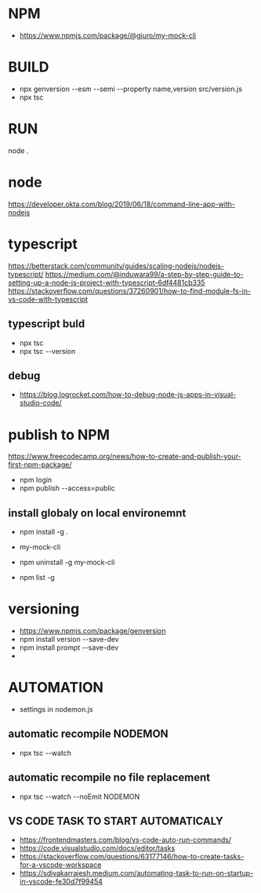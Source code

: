 # NPM
- https://www.npmjs.com/package/@gjuro/my-mock-cli

# BUILD
- npx genversion --esm --semi --property name,version src/version.js
- npx tsc

# RUN
node .

# node
https://developer.okta.com/blog/2019/06/18/command-line-app-with-nodejs

# typescript
https://betterstack.com/community/guides/scaling-nodejs/nodejs-typescript/
https://medium.com/@induwara99/a-step-by-step-guide-to-setting-up-a-node-js-project-with-typescript-6df4481cb335
https://stackoverflow.com/questions/37260901/how-to-find-module-fs-in-vs-code-with-typescript

## typescript buld
- npx tsc
- npx tsc --version

## debug
- https://blog.logrocket.com/how-to-debug-node-js-apps-in-visual-studio-code/

# publish to NPM
https://www.freecodecamp.org/news/how-to-create-and-publish-your-first-npm-package/

- npm login
- npm publish --access=public

## install globaly on local environemnt
- npm install -g .
- my-mock-cli
- npm uninstall -g my-mock-cli

- npm list -g

# versioning
- https://www.npmjs.com/package/genversion
- npm install version --save-dev
- npm install prompt --save-dev
-
# AUTOMATION
- settings in nodemon.js

## automatic recompile NODEMON
- npx tsc --watch
## automatic recompile no file replacement
- npx tsc --watch --noEmit NODEMON

## VS CODE TASK TO START AUTOMATICALY
- https://frontendmasters.com/blog/vs-code-auto-run-commands/
- https://code.visualstudio.com/docs/editor/tasks
- https://stackoverflow.com/questions/63177146/how-to-create-tasks-for-a-vscode-workspace
- https://sdivakarrajesh.medium.com/automating-task-to-run-on-startup-in-vscode-fe30d7f99454
